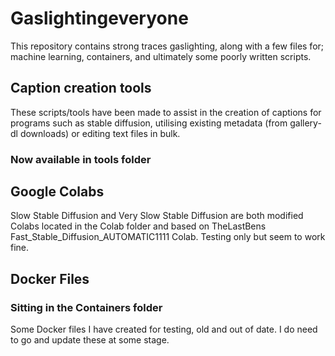 # Gaslightingeveryone

This repository contains strong traces gaslighting, along with a few files for; machine learning, containers, and ultimately some poorly written scripts.

## Caption creation tools

These scripts/tools have been made to assist in the creation of captions for programs such as stable diffusion, utilising existing metadata (from gallery-dl downloads) or editing text files in bulk.

### Now available in tools folder

## Google Colabs

Slow Stable Diffusion and Very Slow Stable Diffusion are both modified Colabs located in the Colab folder and based on TheLastBens Fast_Stable_Diffusion_AUTOMATIC1111 Colab.
Testing only but seem to work fine.

## Docker Files

### Sitting in the Containers folder

Some Docker files I have created for testing, old and out of date.
I do need to go and update these at some stage.
